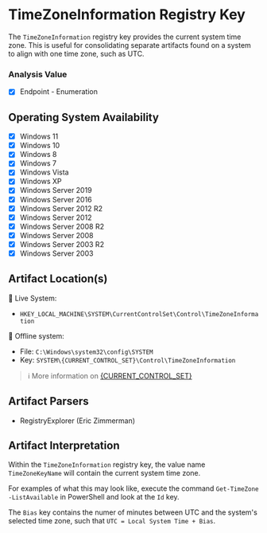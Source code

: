 # TimeZoneInformation Registry Key
The `TimeZoneInformation` registry key provides the current system time zone. This is useful for consolidating separate artifacts found on a system to align with one time zone, such as UTC. 


### Analysis Value
 - [x] Endpoint - Enumeration

## Operating System Availability
 - [x] Windows 11
 - [x] Windows 10
 - [x] Windows 8
 - [x] Windows 7
 - [x] Windows Vista
 - [x] Windows XP
 - [x] Windows Server 2019
 - [x] Windows Server 2016
 - [x] Windows Server 2012 R2
 - [x] Windows Server 2012
 - [x] Windows Server 2008 R2
 - [x] Windows Server 2008
 - [x] Windows Server 2003 R2
 - [x] Windows Server 2003

## Artifact Location(s)
🔋 Live System:
- `HKEY_LOCAL_MACHINE\SYSTEM\CurrentControlSet\Control\TimeZoneInformation`

🔌 Offline system:
- File: `C:\Windows\system32\config\SYSTEM`
- Key: `SYSTEM\{CURRENT_CONTROL_SET}\Control\TimeZoneInformation`

> ℹ️ More information on [{CURRENT_CONTROL_SET}](/enumeration/current-version.md)

## Artifact Parsers
 - RegistryExplorer (Eric Zimmerman)

## Artifact Interpretation
Within the `TimeZoneInformation` registry key, the value name `TimeZoneKeyName` will contain the current system time zone. 

For examples of what this may look like, execute the command `Get-TimeZone -ListAvailable` in PowerShell and look at the `Id` key. 

The `Bias` key contains the numer of minutes between UTC and the system's selected time zone, such that `UTC = Local System Time + Bias`.